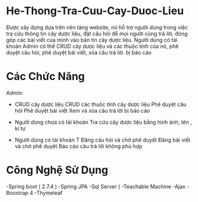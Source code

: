 # He-Thong-Tra-Cuu-Cay-Duoc-Lieu
Được xây dựng dựa trên nên tảng website, nó hỗ trợ người dùng trong việc tra cứu thông tin cây dược liệu, đặt câu hỏi để mọi người cùng trả lời, đóng góp các bài viết của mình vào bản tin cây dược liệu. Người dùng có tài khoản Admin có thể CRUD cây dược liệu và các thuộc tính của nó, phê duyệt câu hỏi, phê duyệt bài viết, xóa câu trả lời. bị báo cáo 

# Các Chức Năng
 Admin:
- CRUD cây dược liệu
  CRUD các thuộc tính cây dược liệu
  Phê duyệt câu hỏi
  Phê duyệt bài viết
  Xem và xóa câu trả lời bị báo cáo
  
- Người dùng chưa có tài khoản
  Tra cứu cây dược liệu bằng hình ảnh, tên , kí tự
  
- Người dùng có tài khoản
  T
  Đăng câu hỏi và chờ phê duyệt
  Đăng bài viết và chờ phê duyệt
  Báo cáo câu trả lời không phù hợp

# Công Nghệ Sử Dụng
-Spring boot ( 2.7.4 )
-Spring JPA
-Sql Server (
-Teachable Machine
-Ajax
-Boostrap 4
-Thymeleaf
